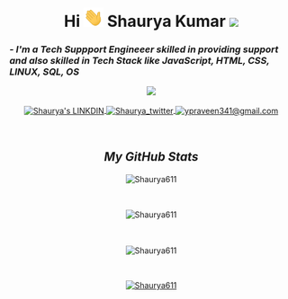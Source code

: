 <!----------------------------------- Heading Section ------------------------------------>
<h1 align="center">
    Hi
    <img src="https://raw.githubusercontent.com/ABSphreak/ABSphreak/master/gifs/Hi.gif" width="35">
    Shaurya Kumar
    <img src="https://camo.githubusercontent.com/d3359cb00ab0b5ed8f2e1fe3fceb4fbaf3b614340f8c0db99c17b9f50b351770/68747470733a2f2f656d6f6a69732e736c61636b6d6f6a69732e636f6d2f656d6f6a69732f696d616765732f313533313834393433302f343234362f626c6f622d73756e676c61737365732e6769663f31353331383439343330" width="35">
</h1>



<!----------------------------------- About Section ------------------------------------>

<h3>
    <i>- I'm a Tech Suppport Engineeer skilled in providing support and also skilled in Tech Stack like JavaScript, HTML, CSS, LINUX, SQL, OS</i>
</h3>

<!----------------------------------- Profile View Section ------------------------------------>

<p align="center">
<a align="center" href="https://github.com/DenverCoder1/readme-typing-svg"><img src="https://readme-typing-svg.herokuapp.com?&font=IBM+Plex+Sans&color=white&size=25&lines=Welcome+to+my+GitHub+Profile!;I'm+a+Tech-Stack+Support+Engineer." /></a>
</p>

<p align="center">
<p align="center">
    <a href="https://www.linkedin.com/in/shaurya611/">
        <img align="center" src="https://img.shields.io/badge/LinkedIn-0077B5?style=for-the-badge&logo=linkedin&logoColor=white" alt="Shaurya's LINKDIN"/>
    </a>
    <a href="https://twitter.com/shaurya611">
        <img align="center" src="https://img.shields.io/badge/Twitter-1DA1F2?style=for-the-badge&logo=twitter&logoColor=white" alt="Shaurya_twitter"/>
    </a>
    <a title="sethshaurya96@gmail.com" href="mailto:sethshaurya96@gmail.com">
        <img align="center" src="https://img.shields.io/badge/Gmail-D14836?style=for-the-badge&logo=gmail&logoColor=white" alt="ypraveen341@gmail.com"/>
    </a>
</p>
<br>
<!----------------------------------- GitHub Stats Section ------------------------------------>
<h2 align="center"><i>My GitHub Stats</i></h2>
<p align="center"></p>
<p align="center"><img align="center" src="https://github-readme-streak-stats.herokuapp.com/?user=Shaurya611i&&theme=highcontrast" alt="Shaurya611"/></p>
<p align="center">
</p>
<br>
<!----------------------------------- Tech Languages ------------------------------------>
<p align="center"><img align="center" src="https://github-readme-stats.vercel.app/api/top-langs?username=Shaurya611&show_icons=true&locale=en&layout=compact&&theme=highcontrast" alt="Shaurya611" /></p>
<p align="center">
</p>
<br>
<!----------------------------------- Git Status ------------------------------------>
<p align="center"><img align="center" src="https://github-readme-stats.vercel.app/api?username=Shaurya611&show_icons=true&locale=en&&theme=highcontrast" alt="Shaurya611" /></p>
<br>
<p align="center"><a href="https://github-profile-trophy.vercel.app/?username=Shaurya611&theme=algolia"><img src="https://github-profile-trophy.vercel.app/?username=Shaurya611&theme=algolia" alt="Shaurya611" /></a></p>
<br>
